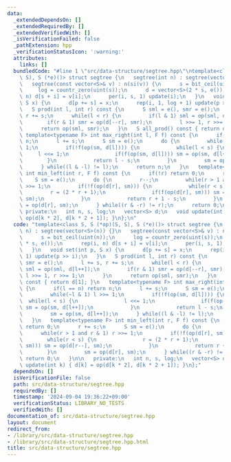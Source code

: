```yaml
---
data:
  _extendedDependsOn: []
  _extendedRequiredBy: []
  _extendedVerifiedWith: []
  _isVerificationFailed: false
  _pathExtension: hpp
  _verificationStatusIcon: ':warning:'
  attributes:
    links: []
  bundledCode: "#line 1 \"src/data-structure/segtree.hpp\"\ntemplate<class S, S (*op)(S,\
    \ S), S (*e)()> struct segtree {\n   segtree(int n) : segtree(vector<S>(n)) {}\n\
    \   segtree(const vector<S>& v) : n(si(v)) {\n      s = bit_ceil(uint(n));\n \
    \     log = countr_zero(uint(s));\n      d = vector<S>(2 * s, e());\n      rep(i,\
    \ n) d[s + i] = v[i];\n      per(i, s, 1) update(i);\n   }\n   void set(int p,\
    \ S x) {\n      d[p += s] = x;\n      rep(i, 1, log + 1) update(p >> i);\n   }\n\
    \   S prod(int l, int r) const {\n      S sml = e(), smr = e();\n      l += s,\
    \ r += s;\n      while(l < r) {\n         if(l & 1) sml = op(sml, d[l++]);\n \
    \        if(r & 1) smr = op(d[--r], smr);\n         l >>= 1, r >>= 1;\n      }\n\
    \      return op(sml, smr);\n   }\n   S all_prod() const { return d[1]; }\n  \
    \ template<typename F> int max_right(int l, F f) const {\n      if(l == n) return\
    \ n;\n      l += s;\n      S sm = e();\n      do {\n         while(~l & 1) l >>=\
    \ 1;\n         if(!f(op(sm, d[l]))) {\n            while(l < s) {\n          \
    \     l <<= 1;\n               if(f(op(sm, d[l]))) sm = op(sm, d[l++]);\n    \
    \        }\n            return l - s;\n         }\n         sm = op(sm, d[l++]);\n\
    \      } while((l & -l) != l);\n      return n;\n   }\n   template<typename F>\
    \ int min_left(int r, F f) const {\n      if(!r) return 0;\n      r += s;\n  \
    \    S sm = e();\n      do {\n         r--;\n         while(r > 1 and r & 1) r\
    \ >>= 1;\n         if(!f(op(d[r], sm))) {\n            while(r < s) {\n      \
    \         r = (2 * r + 1);\n               if(f(op(d[r], sm))) sm = op(d[r--],\
    \ sm);\n            }\n            return r + 1 - s;\n         }\n         sm\
    \ = op(d[r], sm);\n      } while((r & -r) != r);\n      return 0;\n   }\n\n  \
    \ private:\n   int n, s, log;\n   vector<S> d;\n   void update(int k) { d[k] =\
    \ op(d[k * 2], d[k * 2 + 1]); }\n};\n"
  code: "template<class S, S (*op)(S, S), S (*e)()> struct segtree {\n   segtree(int\
    \ n) : segtree(vector<S>(n)) {}\n   segtree(const vector<S>& v) : n(si(v)) {\n\
    \      s = bit_ceil(uint(n));\n      log = countr_zero(uint(s));\n      d = vector<S>(2\
    \ * s, e());\n      rep(i, n) d[s + i] = v[i];\n      per(i, s, 1) update(i);\n\
    \   }\n   void set(int p, S x) {\n      d[p += s] = x;\n      rep(i, 1, log +\
    \ 1) update(p >> i);\n   }\n   S prod(int l, int r) const {\n      S sml = e(),\
    \ smr = e();\n      l += s, r += s;\n      while(l < r) {\n         if(l & 1)\
    \ sml = op(sml, d[l++]);\n         if(r & 1) smr = op(d[--r], smr);\n        \
    \ l >>= 1, r >>= 1;\n      }\n      return op(sml, smr);\n   }\n   S all_prod()\
    \ const { return d[1]; }\n   template<typename F> int max_right(int l, F f) const\
    \ {\n      if(l == n) return n;\n      l += s;\n      S sm = e();\n      do {\n\
    \         while(~l & 1) l >>= 1;\n         if(!f(op(sm, d[l]))) {\n          \
    \  while(l < s) {\n               l <<= 1;\n               if(f(op(sm, d[l])))\
    \ sm = op(sm, d[l++]);\n            }\n            return l - s;\n         }\n\
    \         sm = op(sm, d[l++]);\n      } while((l & -l) != l);\n      return n;\n\
    \   }\n   template<typename F> int min_left(int r, F f) const {\n      if(!r)\
    \ return 0;\n      r += s;\n      S sm = e();\n      do {\n         r--;\n   \
    \      while(r > 1 and r & 1) r >>= 1;\n         if(!f(op(d[r], sm))) {\n    \
    \        while(r < s) {\n               r = (2 * r + 1);\n               if(f(op(d[r],\
    \ sm))) sm = op(d[r--], sm);\n            }\n            return r + 1 - s;\n \
    \        }\n         sm = op(d[r], sm);\n      } while((r & -r) != r);\n     \
    \ return 0;\n   }\n\n   private:\n   int n, s, log;\n   vector<S> d;\n   void\
    \ update(int k) { d[k] = op(d[k * 2], d[k * 2 + 1]); }\n};"
  dependsOn: []
  isVerificationFile: false
  path: src/data-structure/segtree.hpp
  requiredBy: []
  timestamp: '2024-09-04 19:36:22+09:00'
  verificationStatus: LIBRARY_NO_TESTS
  verifiedWith: []
documentation_of: src/data-structure/segtree.hpp
layout: document
redirect_from:
- /library/src/data-structure/segtree.hpp
- /library/src/data-structure/segtree.hpp.html
title: src/data-structure/segtree.hpp
---
```

